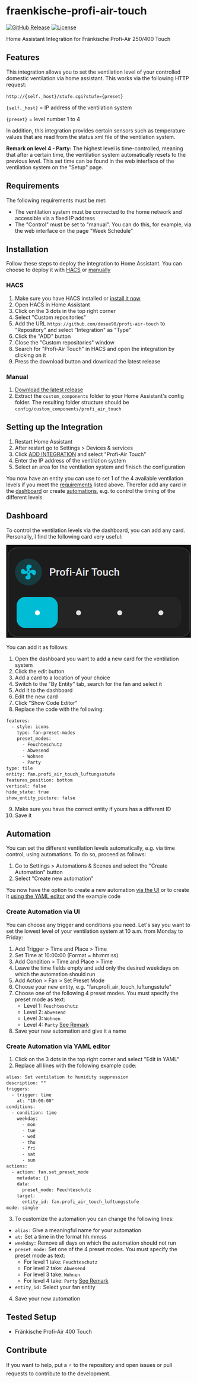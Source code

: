 # fraenkische-profi-air-touch

[![GitHub Release](https://img.shields.io/github/release/desue90/profi-air-touch.svg)](https://github.com/desue90/profi-air-touch/releases)
[![License](https://img.shields.io/github/license/desue90/profi-air-touch.svg)](https://github.com/desue90/profi-air-touch/blob/main/LICENSE)

Home Assistant Integration for Fränkische Profi-Air 250/400 Touch

## Features

This integration allows you to set the ventilation level of your controlled domestic ventilation via home assistant. This works via the following HTTP request:

`http://{self._host}/stufe.cgi?stufe={preset}`

`{self._host}` = IP address of the ventilation system

`{preset}` = level number 1 to 4

In addition, this integration provides certain sensors such as temperature values ​​that are read from the status.xml file of the ventilation system.

**Remark on level 4 - Party:**
The highest level is time-controlled, meaning that after a certain time, the ventilation system automatically resets to the previous level. This set time can be found in the web interface of the ventilation system on the "Setup" page.

## Requirements

The following requirements must be met:
* The ventilation system must be connected to the home network and accessible via a fixed IP address
* The "Control" must be set to "manual". You can do this, for example, via the web interface on the page "Week Schedule"

## Installation

Follow these steps to deploy the integration to Home Assistant.
You can choose to deploy it with [HACS](#hacs) or [manually](#manual)

### HACS

1. Make sure you have HACS installed or [install it now](https://hacs.xyz/docs/use/download/download/)
2. Open HACS in Home Assistant
3. Click on the 3 dots in the top right corner
4. Select "Custom repositories"
5. Add the URL `https://github.com/desue90/profi-air-touch` to "Repository" and select "Integration" as "Type"
6. Click the "ADD" button
7. Close the "Custom repositories" window
8. Search for "Profi-Air Touch" in HACS and open the integration by clicking on it
9. Press the download button and download the latest release

### Manual

1. [Download the latest release](https://github.com/desue90/profi-air-touch/releases)
2. Extract the `custom_components` folder to your Home Assistant's config folder. The resulting folder structure should be `config/custom_components/profi_air_touch`

## Setting up the Integration

1. Restart Home Assistant
2. After restart go to Settings > Devices & services
3. Click [ADD INTEGRATION](https://my.home-assistant.io/redirect/config_flow_start/?domain=profi_air_touch) and select "Profi-Air Touch"
4. Enter the IP address of the ventilation system
5. Select an area for the ventilation system and finisch the configuration

You now have an entity you can use to set 1 of the 4 available ventilation levels if you meet the [requirements](#requirements) listed above. Therefor add any card in the [dashboard](#dashboard) or create [automations](#automation), e.g. to control the timing of the different levels

## Dashboard

To control the ventilation levels via the dashboard, you can add any card. Personally, I find the following card very useful:

![Tile Card](assets/tile_card.png)

You can add it as follows:
1. Open the dashboard you want to add a new card for the ventilation system
2. Click the edit button
3. Add a card to a location of your choice 
4. Switch to the "By Entity" tab, search for the fan and select it
5. Add it to the dashboard
6. Edit the new card
7. Click "Show Code Editor"
8. Replace the code with the following:
```
features:
  - style: icons
    type: fan-preset-modes
    preset_modes:
      - Feuchteschutz
      - Abwesend
      - Wohnen
      - Party
type: tile
entity: fan.profi_air_touch_luftungsstufe
features_position: bottom
vertical: false
hide_state: true
show_entity_picture: false
```
9. Make sure you have the correct entity if yours has a different ID
10. Save it

## Automation

You can set the different ventilation levels automatically, e.g. via time control, using automations. To do so, proceed as follows:
1. Go to Settings > Automations & Scenes and select the "Create Automation" button
2. Select "Create new automation"

You now have the option to create a new automation [via the UI](#create-automation-via-ui) or to create it [using the YAML editor](#create-automation-via-yaml-editor) and the example code

### Create Automation via UI

You can choose any trigger and conditions you need. Let's say you want to set the lowest level of your ventilation system at 10 a.m. from Monday to Friday:
1. Add Trigger > Time and Place > Time
2. Set Time at 10:00:00 (Format = hh:mm:ss)
3. Add Condition > Time and Place > Time
4. Leave the time fields empty and add only the desired weekdays on which the automation should run
5. Add Action > Fan > Set Preset Mode
6. Choose your new entity, e.g. "fan.profi_air_touch_luftungsstufe"
7. Choose one of the following 4 preset modes. You must specify the preset mode as text:
    - Level 1:  `Feuchteschutz`
    - Level 2:  `Abwesend`
    - Level 3:  `Wohnen`
    - Level 4:  `Party`       [See Remark](#features)
8. Save your new automation and give it a name

### Create Automation via YAML editor

1. Click on the 3 dots in the top right corner and select "Edit in YAML"
2. Replace all lines with the following example code:
```
alias: Set ventilation to humidity suppression
description: ""
triggers:
  - trigger: time
    at: "10:00:00"
conditions:
  - condition: time
    weekday:
      - mon
      - tue
      - wed
      - thu
      - fri
      - sat
      - sun
actions:
  - action: fan.set_preset_mode
    metadata: {}
    data:
      preset_mode: Feuchteschutz
    target:
      entity_id: fan.profi_air_touch_luftungsstufe
mode: single
```
3. To customize the automation you can change the following lines:
 - `alias:`         Give a meaningful name for your automation
 - `at:`            Set a time in the format hh:mm:ss
 - `weekday:`       Remove all days on which the automation should not run
 - `preset_mode:`   Set one of the 4 preset modes. You must specify the preset mode as text:
    - For level 1 take:  `Feuchteschutz`
    - For level 2 take:  `Abwesend`
    - For level 3 take:  `Wohnen`
    - For level 4 take:  `Party`       [See Remark](#features)
 - `entity_id:`     Select your fan entity
4. Save your new automation 

## Tested Setup

* Fränkische Profi-Air 400 Touch

## Contribute

If you want to help, put a ⭐ to the repository and open issues or pull requests to contribute to the development.
